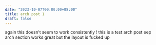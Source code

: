 ```yaml
---
date: "2023-10-07T00:00:00+08:00"
title: arch post 1
draft: false
---
```


again this doesn't seem to work consistently ! 
this is a test arch post eep
arch section works great but the layout is fucked up
